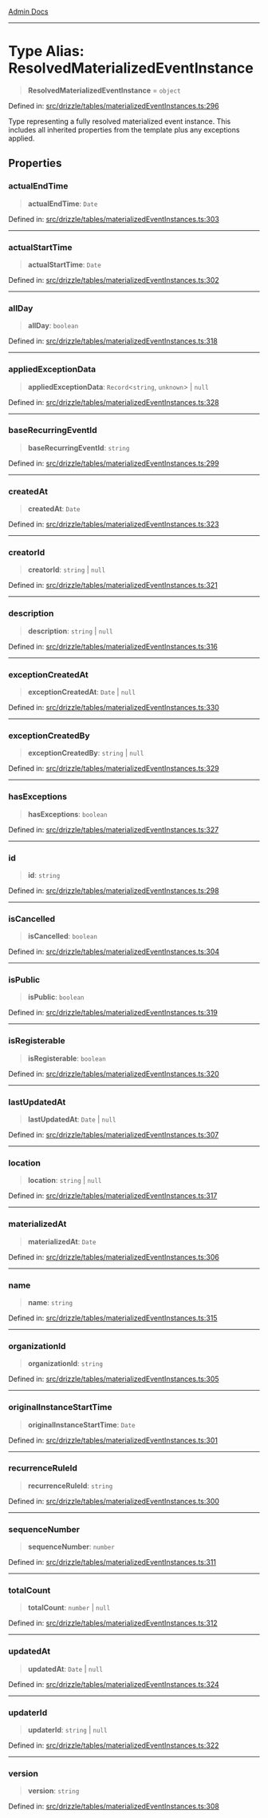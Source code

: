 [Admin Docs](/)

***

# Type Alias: ResolvedMaterializedEventInstance

> **ResolvedMaterializedEventInstance** = `object`

Defined in: [src/drizzle/tables/materializedEventInstances.ts:296](https://github.com/gautam-divyanshu/talawa-api/blob/84910820371ade6fdca33545b3a0fc1e929731b2/src/drizzle/tables/materializedEventInstances.ts#L296)

Type representing a fully resolved materialized event instance.
This includes all inherited properties from the template plus any exceptions applied.

## Properties

### actualEndTime

> **actualEndTime**: `Date`

Defined in: [src/drizzle/tables/materializedEventInstances.ts:303](https://github.com/gautam-divyanshu/talawa-api/blob/84910820371ade6fdca33545b3a0fc1e929731b2/src/drizzle/tables/materializedEventInstances.ts#L303)

***

### actualStartTime

> **actualStartTime**: `Date`

Defined in: [src/drizzle/tables/materializedEventInstances.ts:302](https://github.com/gautam-divyanshu/talawa-api/blob/84910820371ade6fdca33545b3a0fc1e929731b2/src/drizzle/tables/materializedEventInstances.ts#L302)

***

### allDay

> **allDay**: `boolean`

Defined in: [src/drizzle/tables/materializedEventInstances.ts:318](https://github.com/gautam-divyanshu/talawa-api/blob/84910820371ade6fdca33545b3a0fc1e929731b2/src/drizzle/tables/materializedEventInstances.ts#L318)

***

### appliedExceptionData

> **appliedExceptionData**: `Record`\<`string`, `unknown`\> \| `null`

Defined in: [src/drizzle/tables/materializedEventInstances.ts:328](https://github.com/gautam-divyanshu/talawa-api/blob/84910820371ade6fdca33545b3a0fc1e929731b2/src/drizzle/tables/materializedEventInstances.ts#L328)

***

### baseRecurringEventId

> **baseRecurringEventId**: `string`

Defined in: [src/drizzle/tables/materializedEventInstances.ts:299](https://github.com/gautam-divyanshu/talawa-api/blob/84910820371ade6fdca33545b3a0fc1e929731b2/src/drizzle/tables/materializedEventInstances.ts#L299)

***

### createdAt

> **createdAt**: `Date`

Defined in: [src/drizzle/tables/materializedEventInstances.ts:323](https://github.com/gautam-divyanshu/talawa-api/blob/84910820371ade6fdca33545b3a0fc1e929731b2/src/drizzle/tables/materializedEventInstances.ts#L323)

***

### creatorId

> **creatorId**: `string` \| `null`

Defined in: [src/drizzle/tables/materializedEventInstances.ts:321](https://github.com/gautam-divyanshu/talawa-api/blob/84910820371ade6fdca33545b3a0fc1e929731b2/src/drizzle/tables/materializedEventInstances.ts#L321)

***

### description

> **description**: `string` \| `null`

Defined in: [src/drizzle/tables/materializedEventInstances.ts:316](https://github.com/gautam-divyanshu/talawa-api/blob/84910820371ade6fdca33545b3a0fc1e929731b2/src/drizzle/tables/materializedEventInstances.ts#L316)

***

### exceptionCreatedAt

> **exceptionCreatedAt**: `Date` \| `null`

Defined in: [src/drizzle/tables/materializedEventInstances.ts:330](https://github.com/gautam-divyanshu/talawa-api/blob/84910820371ade6fdca33545b3a0fc1e929731b2/src/drizzle/tables/materializedEventInstances.ts#L330)

***

### exceptionCreatedBy

> **exceptionCreatedBy**: `string` \| `null`

Defined in: [src/drizzle/tables/materializedEventInstances.ts:329](https://github.com/gautam-divyanshu/talawa-api/blob/84910820371ade6fdca33545b3a0fc1e929731b2/src/drizzle/tables/materializedEventInstances.ts#L329)

***

### hasExceptions

> **hasExceptions**: `boolean`

Defined in: [src/drizzle/tables/materializedEventInstances.ts:327](https://github.com/gautam-divyanshu/talawa-api/blob/84910820371ade6fdca33545b3a0fc1e929731b2/src/drizzle/tables/materializedEventInstances.ts#L327)

***

### id

> **id**: `string`

Defined in: [src/drizzle/tables/materializedEventInstances.ts:298](https://github.com/gautam-divyanshu/talawa-api/blob/84910820371ade6fdca33545b3a0fc1e929731b2/src/drizzle/tables/materializedEventInstances.ts#L298)

***

### isCancelled

> **isCancelled**: `boolean`

Defined in: [src/drizzle/tables/materializedEventInstances.ts:304](https://github.com/gautam-divyanshu/talawa-api/blob/84910820371ade6fdca33545b3a0fc1e929731b2/src/drizzle/tables/materializedEventInstances.ts#L304)

***

### isPublic

> **isPublic**: `boolean`

Defined in: [src/drizzle/tables/materializedEventInstances.ts:319](https://github.com/gautam-divyanshu/talawa-api/blob/84910820371ade6fdca33545b3a0fc1e929731b2/src/drizzle/tables/materializedEventInstances.ts#L319)

***

### isRegisterable

> **isRegisterable**: `boolean`

Defined in: [src/drizzle/tables/materializedEventInstances.ts:320](https://github.com/gautam-divyanshu/talawa-api/blob/84910820371ade6fdca33545b3a0fc1e929731b2/src/drizzle/tables/materializedEventInstances.ts#L320)

***

### lastUpdatedAt

> **lastUpdatedAt**: `Date` \| `null`

Defined in: [src/drizzle/tables/materializedEventInstances.ts:307](https://github.com/gautam-divyanshu/talawa-api/blob/84910820371ade6fdca33545b3a0fc1e929731b2/src/drizzle/tables/materializedEventInstances.ts#L307)

***

### location

> **location**: `string` \| `null`

Defined in: [src/drizzle/tables/materializedEventInstances.ts:317](https://github.com/gautam-divyanshu/talawa-api/blob/84910820371ade6fdca33545b3a0fc1e929731b2/src/drizzle/tables/materializedEventInstances.ts#L317)

***

### materializedAt

> **materializedAt**: `Date`

Defined in: [src/drizzle/tables/materializedEventInstances.ts:306](https://github.com/gautam-divyanshu/talawa-api/blob/84910820371ade6fdca33545b3a0fc1e929731b2/src/drizzle/tables/materializedEventInstances.ts#L306)

***

### name

> **name**: `string`

Defined in: [src/drizzle/tables/materializedEventInstances.ts:315](https://github.com/gautam-divyanshu/talawa-api/blob/84910820371ade6fdca33545b3a0fc1e929731b2/src/drizzle/tables/materializedEventInstances.ts#L315)

***

### organizationId

> **organizationId**: `string`

Defined in: [src/drizzle/tables/materializedEventInstances.ts:305](https://github.com/gautam-divyanshu/talawa-api/blob/84910820371ade6fdca33545b3a0fc1e929731b2/src/drizzle/tables/materializedEventInstances.ts#L305)

***

### originalInstanceStartTime

> **originalInstanceStartTime**: `Date`

Defined in: [src/drizzle/tables/materializedEventInstances.ts:301](https://github.com/gautam-divyanshu/talawa-api/blob/84910820371ade6fdca33545b3a0fc1e929731b2/src/drizzle/tables/materializedEventInstances.ts#L301)

***

### recurrenceRuleId

> **recurrenceRuleId**: `string`

Defined in: [src/drizzle/tables/materializedEventInstances.ts:300](https://github.com/gautam-divyanshu/talawa-api/blob/84910820371ade6fdca33545b3a0fc1e929731b2/src/drizzle/tables/materializedEventInstances.ts#L300)

***

### sequenceNumber

> **sequenceNumber**: `number`

Defined in: [src/drizzle/tables/materializedEventInstances.ts:311](https://github.com/gautam-divyanshu/talawa-api/blob/84910820371ade6fdca33545b3a0fc1e929731b2/src/drizzle/tables/materializedEventInstances.ts#L311)

***

### totalCount

> **totalCount**: `number` \| `null`

Defined in: [src/drizzle/tables/materializedEventInstances.ts:312](https://github.com/gautam-divyanshu/talawa-api/blob/84910820371ade6fdca33545b3a0fc1e929731b2/src/drizzle/tables/materializedEventInstances.ts#L312)

***

### updatedAt

> **updatedAt**: `Date` \| `null`

Defined in: [src/drizzle/tables/materializedEventInstances.ts:324](https://github.com/gautam-divyanshu/talawa-api/blob/84910820371ade6fdca33545b3a0fc1e929731b2/src/drizzle/tables/materializedEventInstances.ts#L324)

***

### updaterId

> **updaterId**: `string` \| `null`

Defined in: [src/drizzle/tables/materializedEventInstances.ts:322](https://github.com/gautam-divyanshu/talawa-api/blob/84910820371ade6fdca33545b3a0fc1e929731b2/src/drizzle/tables/materializedEventInstances.ts#L322)

***

### version

> **version**: `string`

Defined in: [src/drizzle/tables/materializedEventInstances.ts:308](https://github.com/gautam-divyanshu/talawa-api/blob/84910820371ade6fdca33545b3a0fc1e929731b2/src/drizzle/tables/materializedEventInstances.ts#L308)
